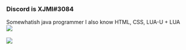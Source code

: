 ### Discord is XJMI#3084
Somewhatish java programmer 
I also know HTML, CSS, LUA-U + LUA
<br>
![ ](https://komarev.com/ghpvc/?username=XJMI&style=flat-square&color=red)
</br>
<br>
![ ](https://github-readme-stats.vercel.app/api/top-langs/?username=XJMI&theme=dark&show_icons=true)
<!--
**XJMI/XJMI** is a ✨ _special_ ✨ repository because its `README.md` (this file) appears on your GitHub profile.

